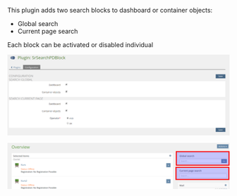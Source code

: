 This plugin adds two search blocks to dashboard or container objects:
- Global search
- Current page search

Each block can be activated or disabled individual

![Config](./images/config.png)

![Dashboard](./images/dashboard.png)
